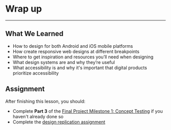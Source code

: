 
# Wrap up
----


## What We Learned
- How to design for both Android and iOS mobile platforms
- How create responsive web designs at different breakpoints
- Where to get inspiration and resources you’ll need when designing
- What design systems are and why they’re useful
- What accessibility is and why it's important that digital products prioritize accessibility


## Assignment
After finishing this lesson, you should:
- Complete **Part 3** of the [Final Project Milestone 1: Concept Testing](/concept-testing.html) if you haven't already done so
- Complete the [design replication assignment](/assignment-design-replication.html) 
